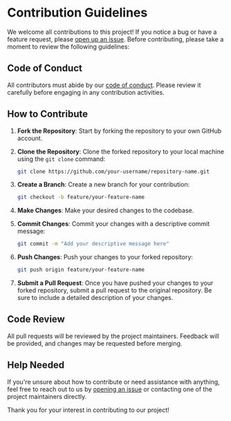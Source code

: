 # Contribution Guidelines

We welcome all contributions to this project! If you notice a bug or have a feature request, please [open up an issue](https://github.com/cmulya/DATA551-Project/blob/main/Documentation/Contributing_Guide.md). Before contributing, please take a moment to review the following guidelines:

## Code of Conduct

All contributors must abide by our [code of conduct](https://github.com/cmulya/DATA551-Project/blob/main/CODE_OF_CONDUCT.md). Please review it carefully before engaging in any contribution activities.

## How to Contribute

1. **Fork the Repository**: Start by forking the repository to your own GitHub account.

2. **Clone the Repository**: Clone the forked repository to your local machine using the `git clone` command:

   ```bash
   git clone https://github.com/your-username/repository-name.git
   ```

3. **Create a Branch**: Create a new branch for your contribution:

   ```bash
   git checkout -b feature/your-feature-name
   ```

4. **Make Changes**: Make your desired changes to the codebase.

5. **Commit Changes**: Commit your changes with a descriptive commit message:

   ```bash
   git commit -m "Add your descriptive message here"
   ```

6. **Push Changes**: Push your changes to your forked repository:

   ```bash
   git push origin feature/your-feature-name
   ```

7. **Submit a Pull Request**: Once you have pushed your changes to your forked repository, submit a pull request to the original repository. Be sure to include a detailed description of your
   changes.

## Code Review

All pull requests will be reviewed by the project maintainers. Feedback will be provided, and changes may be requested before merging.

## Help Needed

If you're unsure about how to contribute or need assistance with anything, feel free to reach out to us by [opening an issue](https://github.com/cmulya/DATA551-Project/blob/main/Documentation/Contributing_Guide.md) or contacting one of the project maintainers directly.

Thank you for your interest in contributing to our project!

